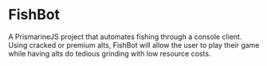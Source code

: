 # FishBot
A PrismarineJS project that automates fishing through a console client. Using cracked or premium alts, FishBot will allow the user to play their game while having alts do tedious grinding with low resource costs.
